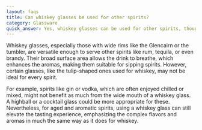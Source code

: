 ```yaml
---
layout: faqs
title: Can whiskey glasses be used for other spirits?
category: Glassware
quick_answer: Yes, whiskey glasses can be used for other spirits, though the experience might differ based on the type of drink.
---
```


Whiskey glasses, especially those with wide rims like the Glencairn or the tumbler, are versatile enough to serve other spirits like rum, tequila, or even brandy. Their broad surface area allows the drink to breathe, which enhances the aromas, making them suitable for sipping spirits. However, certain glasses, like the tulip-shaped ones used for whiskey, may not be ideal for every spirit.

For example, spirits like gin or vodka, which are often enjoyed chilled or mixed, might not benefit as much from the wide mouth of a whiskey glass. A highball or a cocktail glass could be more appropriate for these. Nevertheless, for aged and aromatic spirits, using a whiskey glass can still elevate the tasting experience, emphasizing the complex flavors and aromas in much the same way as it does for whiskey.
